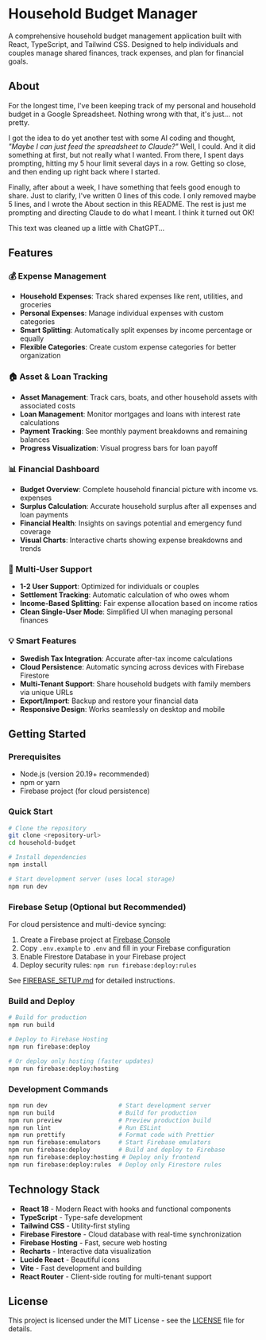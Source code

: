 # Household Budget Manager

A comprehensive household budget management application built with React,
TypeScript, and Tailwind CSS. Designed to help individuals and couples manage
shared finances, track expenses, and plan for financial goals.

## About

For the longest time, I've been keeping track of my personal and household
budget in a Google Spreadsheet. Nothing wrong with that, it's just... not
pretty.

I got the idea to do yet another test with some AI coding and thought, _"Maybe I
can just feed the spreadsheet to Claude?"_ Well, I could. And it did something
at first, but not really what I wanted. From there, I spent days prompting,
hitting my 5 hour limit several days in a row. Getting so close, and then ending
up right back where I started.

Finally, after about a week, I have something that feels good enough to share.
Just to clarify, I've written 0 lines of this code. I only removed maybe 5
lines, and I wrote the About section in this README. The rest is just me
prompting and directing Claude to do what I meant. I think it turned out OK!

This text was cleaned up a little with ChatGPT...

## Features

### 💰 Expense Management

- **Household Expenses**: Track shared expenses like rent, utilities, and groceries
- **Personal Expenses**: Manage individual expenses with custom categories
- **Smart Splitting**: Automatically split expenses by income percentage or equally
- **Flexible Categories**: Create custom expense categories for better organization

### 🏠 Asset & Loan Tracking

- **Asset Management**: Track cars, boats, and other household assets with associated costs
- **Loan Management**: Monitor mortgages and loans with interest rate calculations
- **Payment Tracking**: See monthly payment breakdowns and remaining balances
- **Progress Visualization**: Visual progress bars for loan payoff

### 📊 Financial Dashboard

- **Budget Overview**: Complete household financial picture with income vs. expenses
- **Surplus Calculation**: Accurate household surplus after all expenses and loan payments
- **Financial Health**: Insights on savings potential and emergency fund coverage
- **Visual Charts**: Interactive charts showing expense breakdowns and trends

### 👥 Multi-User Support

- **1-2 User Support**: Optimized for individuals or couples
- **Settlement Tracking**: Automatic calculation of who owes whom
- **Income-Based Splitting**: Fair expense allocation based on income ratios
- **Clean Single-User Mode**: Simplified UI when managing personal finances

### 💡 Smart Features

- **Swedish Tax Integration**: Accurate after-tax income calculations
- **Cloud Persistence**: Automatic syncing across devices with Firebase Firestore
- **Multi-Tenant Support**: Share household budgets with family members via unique URLs
- **Export/Import**: Backup and restore your financial data
- **Responsive Design**: Works seamlessly on desktop and mobile

## Getting Started

### Prerequisites

- Node.js (version 20.19+ recommended)
- npm or yarn
- Firebase project (for cloud persistence)

### Quick Start

```bash
# Clone the repository
git clone <repository-url>
cd household-budget

# Install dependencies
npm install

# Start development server (uses local storage)
npm run dev
```

### Firebase Setup (Optional but Recommended)

For cloud persistence and multi-device syncing:

1. Create a Firebase project at [Firebase Console](https://console.firebase.google.com/)
2. Copy `.env.example` to `.env` and fill in your Firebase configuration
3. Enable Firestore Database in your Firebase project
4. Deploy security rules: `npm run firebase:deploy:rules`

See [FIREBASE_SETUP.md](FIREBASE_SETUP.md) for detailed instructions.

### Build and Deploy

```bash
# Build for production
npm run build

# Deploy to Firebase Hosting
npm run firebase:deploy

# Or deploy only hosting (faster updates)
npm run firebase:deploy:hosting
```

### Development Commands

```bash
npm run dev                    # Start development server
npm run build                  # Build for production
npm run preview                # Preview production build
npm run lint                   # Run ESLint
npm run prettify               # Format code with Prettier
npm run firebase:emulators     # Start Firebase emulators
npm run firebase:deploy        # Build and deploy to Firebase
npm run firebase:deploy:hosting # Deploy only frontend
npm run firebase:deploy:rules  # Deploy only Firestore rules
```

## Technology Stack

- **React 18** - Modern React with hooks and functional components
- **TypeScript** - Type-safe development
- **Tailwind CSS** - Utility-first styling
- **Firebase Firestore** - Cloud database with real-time synchronization
- **Firebase Hosting** - Fast, secure web hosting
- **Recharts** - Interactive data visualization
- **Lucide React** - Beautiful icons
- **Vite** - Fast development and building
- **React Router** - Client-side routing for multi-tenant support

## License

This project is licensed under the MIT License - see the [LICENSE](LICENSE) file
for details.
